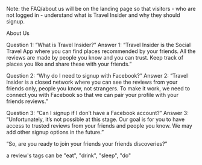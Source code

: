 Note: the FAQ/about us will be on the landing page so that visitors - who are not logged in - understand what is Travel Insider and why they should signup.

About Us

Question 1: “What is Travel Insider?”
Answer 1: “Travel Insider is the Social Travel App where you can find places recommended by your friends. All the reviews are made by people you know and you can trust. Keep track of places you like and share these with your friends.”

Question 2: “Why do I need to signup with Facebook?”
Answer 2: “Travel Insider is a closed network where you can see the reviews from your friends only, people you know, not strangers. To make it work, we need to connect you with Facebook so that we can pair your profile with your friends reviews.”

Question 3: “Can I signup if I don’t have a Facebook account?”
Answer 3: “Unfortunately, it’s not possible at this stage. Our goal is for you to have access to trusted reviews from your friends and people you know. We may add other signup options in the future.”

“So, are you ready to join your friends your friends discoveries?”



a review's tags can be "eat", "drink", "sleep", "do"